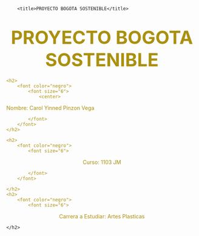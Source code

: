<html>
    <head>
    
        <title>PROYECTO BOGOTA SOSTENIBLE</title>
</head>
<body background="Diapositiva1.JPG"> 
<center>
    <font color="AA900F">
       <h1>
<font size="7"> PROYECTO BOGOTA SOSTENIBLE </font>
   </h1>

</center>


    <h2>
        <font color="negro">
            <font size="6">
                <center>
    
Nombre: Carol Yinned Pinzon Vega
</center>

            </font>
        </font>
    </h2>

    <h2>
        <font color="negro">
            <font size="6">
<center>
    Curso: 1103 JM
</center>

            </font>
        </font>

    </h2>
    <h2>
        <font color="negro">
            <font size="6">
<center>
    Carrera a Estudiar: Artes Plasticas
</center>

</font>
</font>

    </h2>
   <table>
    <style type="text/css">
    .tg  {border-collapse:collapse;border-spacing:0;}
    .tg td{border-color:black;border-style:solid;border-width:1px;font-family:Arial black, sans-serif;font-size:14px;
      overflow:hidden;padding:20px 20px;word-break:normal;}
    .tg th{border-color:black;border-style:solid;border-width:1px;font-family:Arial black, sans-serif;font-size:14px;
      font-weight:normal;overflow:hidden;padding:20px 20px;word-break:normal;}
 
    </style>
    <table class="tg">
    <thead>
      <tr>
        <th class="tg-6zev">Presentacion o Inicio</th>
        <th class="tg-rlzb">https://www.canva.com/design/DAFjS0hq6Hs/zEmp8z-JabPg3_soczHhDA/edit?utm_content=DAFjS0hq6Hs&utm_campaign=designshare&utm_medium=link2&utm_source=sharebutton</tr>
    </thead>
    <tbody>
      <tr>
        <td class="tg-qiaz">1. First of all, you are going to look into about: <br>what is a sustainable city and what characteristics <br>are required to be sustainable? To answer the first question,<br> use present simple tense and write 5 lines.<br> To answer the second question, make a list of 5 characteristics. <br>You have to write and explain it orally in english.</td>
        <td class="tg-zr6z">https://www.canva.com/design/DAFjS0hq6Hs/zEmp8z-JabPg3_soczHhDA/edit?utm_content=DAFjS0hq6Hs&utm_campaign=designshare&utm_medium=link2&utm_source=sharebutton</tr>
      <tr>
        <td class="tg-qiaz">2. Al comienzo el artículo dice que “Dado que para la mayoría de<br> las personas el futuro será urbano, las soluciones a algunos de <br>los principales problemas a que se enfrentan los humanos <br>(pobreza, cambio climático, asistencia sanitaria y educación) <br>deben encontrarse en la vida de la ciudad”. ¿Por qué crees que<br> se afirma que el futuro será urbano? ¿Estás de acuerdo con esto?<br> Justifica con una adecuada argumentación propia.</td>
        <td class="tg-zr6z">https://www.canva.com/design/DAFjS0hq6Hs/zEmp8z-JabPg3_soczHhDA/edit?utm_content=DAFjS0hq6Hs&utm_campaign=designshare&utm_medium=link2&utm_source=sharebutton</td>
      </tr>
      <tr>
        <td class="tg-qiaz">3. De acuerdo con el apartado “¿Cuáles son los retos más urgentes<br> a que se enfrentan actualmente las ciudades?” responde: ¿La tecnología <br>es aliada o enemiga de la sostenibilidad? Justifica con una adecuada<br> argumentación propia</td>
        <td class="tg-wdpx">https://www.canva.com/design/DAFjS0hq6Hs/zEmp8z-JabPg3_soczHhDA/edit?utm_content=DAFjS0hq6Hs&utm_campaign=designshare&utm_medium=link2&utm_source=sharebutton </tr>
      <tr>
        <td class="tg-qiaz">4. En el apartado “¿Qué puedo hacer para ayudar a lograr este objetivo?”<br> se dice que hay que “tomar nota de lo que funciona y de lo que no funciona <br>en tu comunidad”. Teniendo como referencia todo el artículo, haz una lista de<br> 5 cosas que crees que funcionan y otra de 5 cosas que no funcionan en tu<br> entorno inmediato, es decir, en tu barrio. Ten en cuenta que las listas deben<br> centrarse en la idea de ciudad sostenible, es decir, cosas que funcionan o no <br>funcionan relacionadas con la sostenibilidad.</td>
        <td class="tg-lwgb">https://www.canva.com/design/DAFjS0hq6Hs/zEmp8z-JabPg3_soczHhDA/edit?utm_content=DAFjS0hq6Hs&utm_campaign=designshare&utm_medium=link2&utm_source=sharebutton</td>
      </tr>
      <tr>
        <td class="tg-qiaz">5. Revisa la lista de las 5 cosas que no funcionan del punto anterior y plantea <br>para cada una de estas una propuesta de solución que consideres podrías <br>implementar desde los campos de acción del programa de educación superior<br> que quieres estudiar. Para plantear las propuestas es recomendable que revises<br> el perfil y las funciones de lo que vas a estudiar. Recuerda que esto lo encuentras <br>en https://observatorio.sena.edu.co/clasificacion/cno.<br></td>
        <td class="tg-lwgb">https://www.canva.com/design/DAFjS0hq6Hs/zEmp8z-JabPg3_soczHhDA/edit?utm_content=DAFjS0hq6Hs&utm_campaign=designshare&utm_medium=link2&utm_source=sharebutton</td>
      </tr>
      <tr>
        <td class="tg-qiaz">6. Cuando estés estudiando y ejerciendo tu programa de educación superior <br>encontrarás diversas gráficas de funciones; así que es importante que vayas <br>aprendiendo a analizarlas e interpretarlas. ¿Qué variables hay en la gráfica? <br>¿Cuál variable depende de la otra?, ¿Cómo se comporta la variable dependiente <br>cuando cambia la independiente?, ¿qué información suministra la gráfica?, etc.<br> Busca en diversas fuentes 2 gráficas de funciones (no gráficas estadísticas)<br> relacionadas con el programa de educación superior que quieres estudiar y <br>anéxalas en tu trabajo. Aprende a interpretarlas porque al sustentar tendrás<br> que hacerlo. Recuerda incluir en la bibliografía las fuentes de las cuales <br>obtuviste las 2 gráficas de funciones.</td>
        <td class="tg-lwgb">https://www.canva.com/design/DAFjS0hq6Hs/zEmp8z-JabPg3_soczHhDA/edit?utm_content=DAFjS0hq6Hs&utm_campaign=designshare&utm_medium=link2&utm_source=sharebutton</td>
      </tr>
    </body>
    </table>
    </html>
